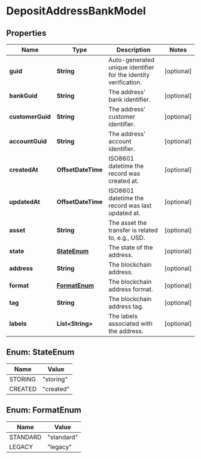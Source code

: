 

# DepositAddressBankModel


## Properties

| Name | Type | Description | Notes |
|------------ | ------------- | ------------- | -------------|
|**guid** | **String** | Auto-generated unique identifier for the identity verification. |  [optional] |
|**bankGuid** | **String** | The address&#39; bank identifier. |  [optional] |
|**customerGuid** | **String** | The address&#39; customer identifier. |  [optional] |
|**accountGuid** | **String** | The address&#39; account identifier. |  [optional] |
|**createdAt** | **OffsetDateTime** | ISO8601 datetime the record was created at. |  [optional] |
|**updatedAt** | **OffsetDateTime** | ISO8601 datetime the record was last updated at. |  [optional] |
|**asset** | **String** | The asset the transfer is related to, e.g., USD. |  [optional] |
|**state** | [**StateEnum**](#StateEnum) | The state of the address. |  [optional] |
|**address** | **String** | The blockchain address. |  [optional] |
|**format** | [**FormatEnum**](#FormatEnum) | The blockchain address format. |  [optional] |
|**tag** | **String** | The blockchain address tag. |  [optional] |
|**labels** | **List&lt;String&gt;** | The labels associated with the address. |  [optional] |



## Enum: StateEnum

| Name | Value |
|---- | -----|
| STORING | &quot;storing&quot; |
| CREATED | &quot;created&quot; |



## Enum: FormatEnum

| Name | Value |
|---- | -----|
| STANDARD | &quot;standard&quot; |
| LEGACY | &quot;legacy&quot; |



